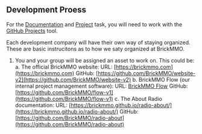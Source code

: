 <style>@import url("//readme.codeadam.ca/readme.css");</style>

## Development Proess

For the [Documentation](documentat-conversion) and [Project](project) task, you will need to work with the [GitHub Projects](https://docs.github.com/en/issues/planning-and-tracking-with-projects/learning-about-projects/about-projects) tool.

Each development company will have their own way of staying organized. These are basic instrucitons as to how we saty organized at BrickMMO.

1. You and your group will be assigned an asset to work on. This could be:
        a. The official BrickMMO website: 
            URL: [https://brickmmo.com](https://brickmmo.com) 
            GitHub: [https://github.com/BrickMMO/website-v2](https://github.com/BrickMMO/website-v2)
        b. BrickMMO Flow (our internal project management software):
            URL: [BrickMMO Flow](https://flow.brickmmo.com)
            GitHub: [https://github.com/BrickMMO/flow-v1](https://github.com/BrickMMO/flow-v1)
        c. The About Radio documentation:
            URL: [https://brickmmo.github.io/radio-about/](https://brickmmo.github.io/radio-about/)
            GitHub: [https://github.com/BrickMMO/radio-about](https://github.com/BrickMMO/radio-about)
   
